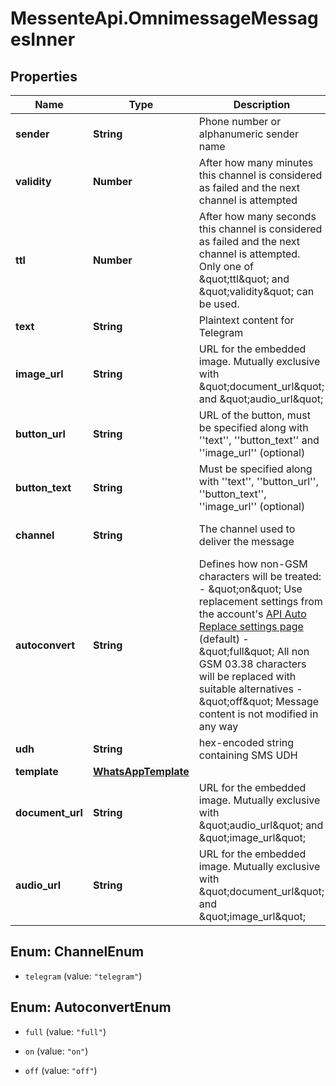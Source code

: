 # MessenteApi.OmnimessageMessagesInner

## Properties

Name | Type | Description | Notes
------------ | ------------- | ------------- | -------------
**sender** | **String** | Phone number or alphanumeric sender name | [optional] 
**validity** | **Number** | After how many minutes this channel is considered as failed and the next channel is attempted | [optional] 
**ttl** | **Number** | After how many seconds this channel is considered as failed and the next channel is attempted.       Only one of \&quot;ttl\&quot; and \&quot;validity\&quot; can be used. | [optional] 
**text** | **String** | Plaintext content for Telegram | 
**image_url** | **String** | URL for the embedded image. Mutually exclusive with \&quot;document_url\&quot; and \&quot;audio_url\&quot; | [optional] 
**button_url** | **String** | URL of the button, must be specified along with &#39;&#39;text&#39;&#39;, &#39;&#39;button_text&#39;&#39; and &#39;&#39;image_url&#39;&#39; (optional) | [optional] 
**button_text** | **String** | Must be specified along with &#39;&#39;text&#39;&#39;, &#39;&#39;button_url&#39;&#39;, &#39;&#39;button_text&#39;&#39;, &#39;&#39;image_url&#39;&#39; (optional) | [optional] 
**channel** | **String** | The channel used to deliver the message | [optional] [default to &#39;telegram&#39;]
**autoconvert** | **String** | Defines how non-GSM characters will be treated:    - \&quot;on\&quot; Use replacement settings from the account&#39;s [API Auto Replace settings page](https://dashboard.messente.com/api-settings/auto-replace) (default)   - \&quot;full\&quot; All non GSM 03.38 characters will be replaced with suitable alternatives   - \&quot;off\&quot; Message content is not modified in any way | [optional] 
**udh** | **String** | hex-encoded string containing SMS UDH | [optional] 
**template** | [**WhatsAppTemplate**](WhatsAppTemplate.md) |  | [optional] 
**document_url** | **String** | URL for the embedded image. Mutually exclusive with \&quot;audio_url\&quot; and \&quot;image_url\&quot; | [optional] 
**audio_url** | **String** | URL for the embedded image. Mutually exclusive with \&quot;document_url\&quot; and \&quot;image_url\&quot; | [optional] 



## Enum: ChannelEnum


* `telegram` (value: `"telegram"`)





## Enum: AutoconvertEnum


* `full` (value: `"full"`)

* `on` (value: `"on"`)

* `off` (value: `"off"`)




